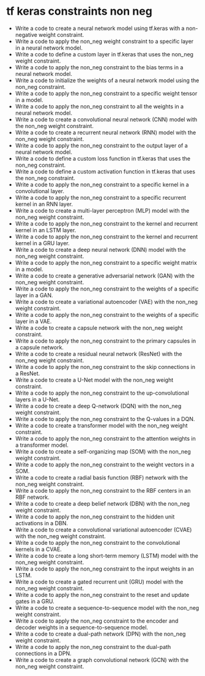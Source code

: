 # tf keras constraints non neg

- Write a code to create a neural network model using tf.keras with a non-negative weight constraint.
- Write a code to apply the non_neg weight constraint to a specific layer in a neural network model.
- Write a code to define a custom layer in tf.keras that uses the non_neg weight constraint.
- Write a code to apply the non_neg constraint to the bias terms in a neural network model.
- Write a code to initialize the weights of a neural network model using the non_neg constraint.
- Write a code to apply the non_neg constraint to a specific weight tensor in a model.
- Write a code to apply the non_neg constraint to all the weights in a neural network model.
- Write a code to create a convolutional neural network (CNN) model with the non_neg weight constraint.
- Write a code to create a recurrent neural network (RNN) model with the non_neg weight constraint.
- Write a code to apply the non_neg constraint to the output layer of a neural network model.
- Write a code to define a custom loss function in tf.keras that uses the non_neg constraint.
- Write a code to define a custom activation function in tf.keras that uses the non_neg constraint.
- Write a code to apply the non_neg constraint to a specific kernel in a convolutional layer.
- Write a code to apply the non_neg constraint to a specific recurrent kernel in an RNN layer.
- Write a code to create a multi-layer perceptron (MLP) model with the non_neg weight constraint.
- Write a code to apply the non_neg constraint to the kernel and recurrent kernel in an LSTM layer.
- Write a code to apply the non_neg constraint to the kernel and recurrent kernel in a GRU layer.
- Write a code to create a deep neural network (DNN) model with the non_neg weight constraint.
- Write a code to apply the non_neg constraint to a specific weight matrix in a model.
- Write a code to create a generative adversarial network (GAN) with the non_neg weight constraint.
- Write a code to apply the non_neg constraint to the weights of a specific layer in a GAN.
- Write a code to create a variational autoencoder (VAE) with the non_neg weight constraint.
- Write a code to apply the non_neg constraint to the weights of a specific layer in a VAE.
- Write a code to create a capsule network with the non_neg weight constraint.
- Write a code to apply the non_neg constraint to the primary capsules in a capsule network.
- Write a code to create a residual neural network (ResNet) with the non_neg weight constraint.
- Write a code to apply the non_neg constraint to the skip connections in a ResNet.
- Write a code to create a U-Net model with the non_neg weight constraint.
- Write a code to apply the non_neg constraint to the up-convolutional layers in a U-Net.
- Write a code to create a deep Q-network (DQN) with the non_neg weight constraint.
- Write a code to apply the non_neg constraint to the Q-values in a DQN.
- Write a code to create a transformer model with the non_neg weight constraint.
- Write a code to apply the non_neg constraint to the attention weights in a transformer model.
- Write a code to create a self-organizing map (SOM) with the non_neg weight constraint.
- Write a code to apply the non_neg constraint to the weight vectors in a SOM.
- Write a code to create a radial basis function (RBF) network with the non_neg weight constraint.
- Write a code to apply the non_neg constraint to the RBF centers in an RBF network.
- Write a code to create a deep belief network (DBN) with the non_neg weight constraint.
- Write a code to apply the non_neg constraint to the hidden unit activations in a DBN.
- Write a code to create a convolutional variational autoencoder (CVAE) with the non_neg weight constraint.
- Write a code to apply the non_neg constraint to the convolutional kernels in a CVAE.
- Write a code to create a long short-term memory (LSTM) model with the non_neg weight constraint.
- Write a code to apply the non_neg constraint to the input weights in an LSTM.
- Write a code to create a gated recurrent unit (GRU) model with the non_neg weight constraint.
- Write a code to apply the non_neg constraint to the reset and update gates in a GRU.
- Write a code to create a sequence-to-sequence model with the non_neg weight constraint.
- Write a code to apply the non_neg constraint to the encoder and decoder weights in a sequence-to-sequence model.
- Write a code to create a dual-path network (DPN) with the non_neg weight constraint.
- Write a code to apply the non_neg constraint to the dual-path connections in a DPN.
- Write a code to create a graph convolutional network (GCN) with the non_neg weight constraint.